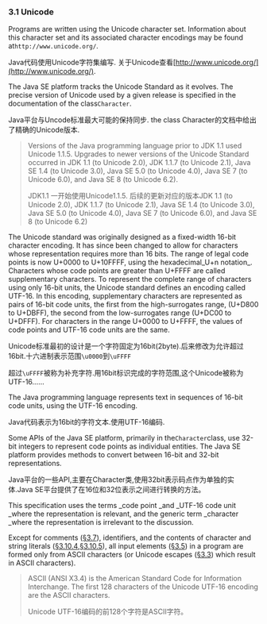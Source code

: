 ### 3.1 Unicode

Programs are written using the Unicode character set. Information about this character set and its associated character encodings may be found at`http://www.unicode.org/`.

Java代码使用Unicode字符集编写. 关于Unicode查看[http://www.unicode.org/](http://www.unicode.org/).

The Java SE platform tracks the Unicode Standard as it evolves. The precise version of Unicode used by a given release is specified in the documentation of the class`Character`.

Java平台与Uncode标准最大可能的保持同步. the class Character的文档中给出了精确的Unicode版本.

> Versions of the Java programming language prior to JDK 1.1 used Unicode 1.1.5. Upgrades to newer versions of the Unicode Standard occurred in JDK 1.1 \(to Unicode 2.0\), JDK 1.1.7 \(to Unicode 2.1\), Java SE 1.4 \(to Unicode 3.0\), Java SE 5.0 \(to Unicode 4.0\), Java SE 7 \(to Unicode 6.0\), and Java SE 8 \(to Unicode 6.2\).
>
> JDK1.1 一开始使用Unicode1.1.5. 后续的更新对应的版本JDK 1.1 \(to Unicode 2.0\), JDK 1.1.7 \(to Unicode 2.1\), Java SE 1.4 \(to Unicode 3.0\), Java SE 5.0 \(to Unicode 4.0\), Java SE 7 \(to Unicode 6.0\), and Java SE 8 \(to Unicode 6.2\)

The Unicode standard was originally designed as a fixed-width 16-bit character encoding. It has since been changed to allow for characters whose representation requires more than 16 bits. The range of legal code points is now U+0000 to U+10FFFF, using the hexadecimal_U+n notation_. Characters whose code points are greater than U+FFFF are called supplementary characters. To represent the complete range of characters using only 16-bit units, the Unicode standard defines an encoding called UTF-16. In this encoding, supplementary characters are represented as pairs of 16-bit code units, the first from the high-surrogates range, \(U+D800 to U+DBFF\), the second from the low-surrogates range \(U+DC00 to U+DFFF\). For characters in the range U+0000 to U+FFFF, the values of code points and UTF-16 code units are the same.

Unicode标准最初的设计是一个字符固定为16bit\(2byte\).后来修改为允许超过16bit.十六进制表示范围`\u0000`到`\uFFFF`

超过`\uFFFF`被称为补充字符.用16bit标识完成的字符范围,这个Unicode被称为UTF-16......

The Java programming language represents text in sequences of 16-bit code units, using the UTF-16 encoding.

Java代码表示为16bit的字符文本.使用UTF-16编码.

Some APIs of the Java SE platform, primarily in the`Character`class, use 32-bit integers to represent code points as individual entities. The Java SE platform provides methods to convert between 16-bit and 32-bit representations.

Java平台的一些API,主要在Character类,使用32bit表示码点作为单独的实体.Java SE平台提供了在16位和32位表示之间进行转换的方法。

This specification uses the terms _code point _and _UTF-16 code unit _where the representation is relevant, and the generic term _character _where the representation is irrelevant to the discussion.



Except for comments \([§3.7](https://docs.oracle.com/javase/specs/jls/se8/html/jls-3.html#jls-3.7)\), identifiers, and the contents of character and string literals \([§3.10.4](https://docs.oracle.com/javase/specs/jls/se8/html/jls-3.html#jls-3.10.4),[§3.10.5](https://docs.oracle.com/javase/specs/jls/se8/html/jls-3.html#jls-3.10.5)\), all input elements \([§3.5](https://docs.oracle.com/javase/specs/jls/se8/html/jls-3.html#jls-3.5)\) in a program are formed only from ASCII characters \(or Unicode escapes \([§3.3](https://docs.oracle.com/javase/specs/jls/se8/html/jls-3.html#jls-3.3)\) which result in ASCII characters\).



> ASCII \(ANSI X3.4\) is the American Standard Code for Information Interchange. The first 128 characters of the Unicode UTF-16 encoding are the ASCII characters.
>
> Unicode UTF-16编码的前128个字符是ASCII字符。



